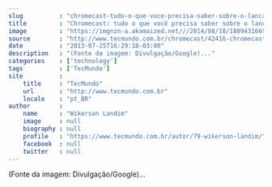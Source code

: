 ```yaml
---
slug          : "chromecast-tudo-o-que-voce-precisa-saber-sobre-o-lancamento-da-google"
title         : "Chromecast: tudo o que você precisa saber sobre o lançamento da Google"
image         : "https://imgnzn-a.akamaized.net///2014/08/18/18094316695022-t1200x480.jpg"
source        : "http://www.tecmundo.com.br/chromecast/42416-chromecast-tudo-o-que-voce-precisa-saber-sobre-o-lancamento-da-google.htm"
date          : "2013-07-25T16:29:18-03:00"
description   : "(Fonte da imagem: Divulgação/Google)..."
categories    : ['technology']
tags          : ['TecMundo']
site          :
    title     : "TecMundo"
    url       : "http://www.tecmundo.com.br"
    locale    : "pt_BR"
author        :
    name      : "Wikerson Landim"
    image     : null
    biography : null
    profile   : "https://www.tecmundo.com.br/autor/79-wikerson-landim/"
    facebook  : null
    twitter   : null
---
```


(Fonte da imagem: Divulgação/Google)...
